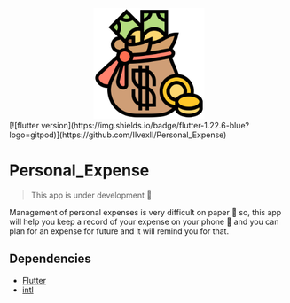 <div align="center">
  <img width="200px" src="https://raw.githubusercontent.com/IIvexII/Personal_Expense/main/assets/icon.png"/>
</div>
[![flutter version](https://img.shields.io/badge/flutter-1.22.6-blue?logo=gitpod)](https://github.com/IIvexII/Personal_Expense)

# Personal_Expense

> This app is under development :construction:

Management of personal expenses is very difficult on paper :pencil: so, this app will help you keep a record of your expense  on your phone :iphone: and you can plan for an expense for future and it will remind you for that.

## Dependencies
- [Flutter](https://flutter.dev/)
- [intl](https://pub.dev/packages/intl)
